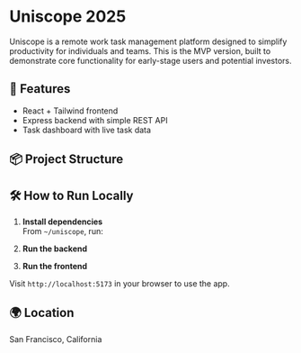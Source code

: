 # Uniscope 2025

Uniscope is a remote work task management platform designed to simplify productivity for individuals and teams. This is the MVP version, built to demonstrate core functionality for early-stage users and potential investors.

## 🚀 Features
- React + Tailwind frontend
- Express backend with simple REST API
- Task dashboard with live task data

## 📦 Project Structure

## 🛠️ How to Run Locally

1. **Install dependencies**  
   From `~/uniscope`, run:

2. **Run the backend**

3. **Run the frontend**

Visit `http://localhost:5173` in your browser to use the app.

## 🌍 Location

San Francisco, California

